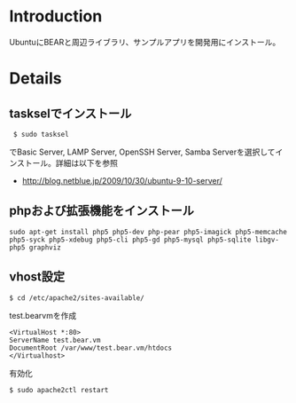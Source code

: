 # Introduction #

UbuntuにBEARと周辺ライブラリ、サンプルアプリを開発用にインストール。

# Details #


## taskselでインストール ##
```
 $ sudo tasksel
```

でBasic Server, LAMP Server, OpenSSH Server, Samba Serverを選択してインストール。詳細は以下を参照
  * http://blog.netblue.jp/2009/10/30/ubuntu-9-10-server/

## phpおよび拡張機能をインストール ##
```
sudo apt-get install php5 php5-dev php-pear php5-imagick php5-memcache php5-syck php5-xdebug php5-cli php5-gd php5-mysql php5-sqlite libgv-php5 graphviz
```

## vhost設定 ##
```
$ cd /etc/apache2/sites-available/
```
test.bearvmを作成
```
<VirtualHost *:80>
ServerName test.bear.vm
DocumentRoot /var/www/test.bear.vm/htdocs
</Virtualhost>
```

有効化
```
$ sudo apache2ctl restart
```